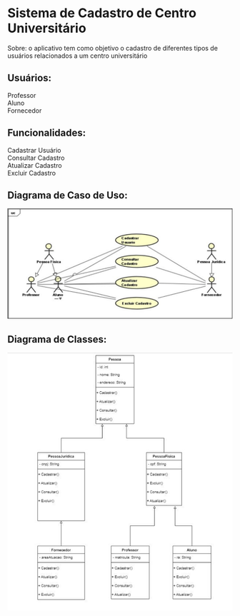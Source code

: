 # Sistema de Cadastro de Centro Universitário

Sobre: o aplicativo tem como objetivo o cadastro de diferentes tipos de usuários relacionados a um centro universitário

## Usuários:
Professor \
Aluno \
Fornecedor 

## Funcionalidades:
Cadastrar Usuário \
Consultar Cadastro \
Atualizar Cadastro \
Excluir Cadastro 

## Diagrama de Caso de Uso:

![Diagrama de Casos de Uso](https://github.com/aillin-d/Centro-Universitario/blob/main/Caso%20de%20Uso.JPG)

## Diagrama de Classes:
![Diagrama de Casos de Uso](https://github.com/aillin-d/Centro-Universitario/blob/main/image.png)

